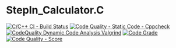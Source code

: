 # StepIn_Calculator.C

[![C/C++ CI - Build Status](https://github.com/Rohith28y/StepIn_MiniProject/actions/workflows/main.yml/badge.svg)](https://github.com/Rohith28y/StepIn_MiniProject/actions/workflows/main.yml)  [![Code Quality - Static Code - Cppcheck](https://github.com/Rohith28y/StepIn_MiniProject/actions/workflows/cppcheck.yml/badge.svg)](https://github.com/Rohith28y/StepIn_MiniProject/actions/workflows/cppcheck.yml) [![CodeQuality Dynamic Code Analysis Valgrind](https://github.com/Rohith28y/StepIn_MiniProject/actions/workflows/valgrind.yml/badge.svg)](https://github.com/Rohith28y/StepIn_MiniProject/actions/workflows/valgrind.yml)  [![Code Grade](https://www.code-inspector.com/project/29072/status/svg)](https://www.code-inspector.com/project/29072/status/svg) [![Code Quality - Score ](https://www.code-inspector.com/project/29072/score/svg)](https://www.code-inspector.com/project/29072/score/svg)
